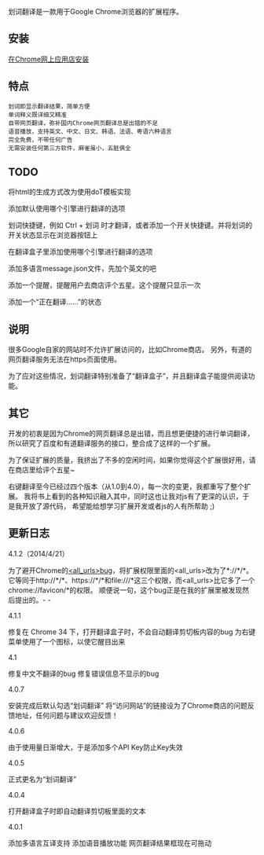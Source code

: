 划词翻译是一款用于Google Chrome浏览器的扩展程序。

## 安装
[在Chrome网上应用店安装](https://chrome.google.com/webstore/detail/ikhdkkncnoglghljlkmcimlnlhkeamad)

## 特点
    划词即显示翻译结果，简单方便
    单词释义既详细又精准
    自带网页翻译，弥补国内Chrome网页翻译总是出错的不足
    语音播放，支持英文、中文、日文、韩语、法语、粤语六种语言
    完全免费，不带任何广告
    无需安装任何第三方软件，麻雀虽小，五脏俱全

## TODO
将html的生成方式改为使用doT模板实现

添加默认使用哪个引擎进行翻译的选项

划词快捷键，例如 Ctrl + 划词 时才翻译，或者添加一个开关快捷键。并将划词的开关状态显示在浏览器按钮上

在翻译盒子里添加使用哪个引擎进行翻译的选项

添加多语言message.json文件，先加个英文的吧

添加一个提醒，提醒用户去商店评个五星。这个提醒只显示一次

添加一个“正在翻译……”的状态

## 说明
很多Google自家的网站时不允许扩展访问的，比如Chrome商店。
另外，有道的网页翻译服务无法在https页面使用。

为了应对这些情况，划词翻译特别准备了“翻译盒子”，并且翻译盒子能提供阅读功能。

## 其它
开发的初衷是因为Chrome的网页翻译总是出错，而且想更便捷的进行单词翻译，
所以研究了百度和有道翻译服务的接口，整合成了这样的一个扩展。

为了保证扩展的质量，我挤出了不多的空闲时间，如果你觉得这个扩展很好用，请在商店里给评个五星~

右键翻译至今已经过四个版本（从1.0到4.0），每一次的变更，我都重写了整个扩展。
我将书上看到的各种知识融入其中，同时这也让我对js有了更深的认识，于是我开放了源代码，
希望能给想学习扩展开发或者js的人有所帮助 ;)

## 更新日志
4.1.2（2014/4/21）

为了避开Chrome的[&lt;all_urls>bug](https://code.google.com/p/chromium/issues/detail?id=353489)，将扩展权限里面的&lt;all_urls>改为了\*://\*/\*。
它等同于http://\*/\*、https://\*/\*和file:///\*这三个权限，而&lt;all_urls>比它多了一个chrome://favicon/\*的权限。
顺便说一句，这个bug正是在我的扩展里被发现然后提出的。- -

4.1.1

修复在 Chrome 34 下，打开翻译盒子时，不会自动翻译剪切板内容的bug
为右键菜单使用了一个图标，以使它醒目出来

4.1

修复中文不翻译的bug
修复错误信息不显示的bug

4.0.7

安装完成后默认勾选“划词翻译”
将“访问网站”的链接设为了Chrome商店的问题反馈地址，任何问题与建议欢迎反馈！

4.0.6

由于使用量日渐增大，于是添加多个API Key防止Key失效

4.0.5

正式更名为“划词翻译”

4.0.4

打开翻译盒子时即自动翻译剪切板里面的文本

4.0.1

添加多语言互译支持
添加语音播放功能
网页翻译结果框现在可拖动

